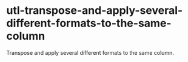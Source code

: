 # utl-transpose-and-apply-several-different-formats-to-the-same-column
Transpose and apply several different formats to the same column.
